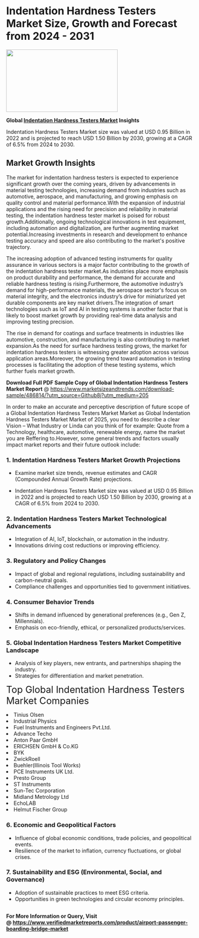 <H1>Indentation Hardness Testers Market Size, Growth and Forecast from 2024 - 2031</H1><img class="aligncenter size-medium wp-image-584254" src="https://thirdeyenews.in/wp-content/uploads/2024/09/Global-Market-Research-300x168.jpeg" alt="" width="300" height="168" /><p><strong>Global&nbsp;<a href="https://www.marketsizeandtrends.com/download-sample/486814/?utm_source=Github8j?utm_medium=205">Indentation Hardness Testers Market</a> Insights</strong></p><p>Indentation Hardness Testers Market size was valued at USD 0.95 Billion in 2022 and is projected to reach USD 1.50 Billion by 2030, growing at a CAGR of 6.5% from 2024 to 2030.</p><p><h2>Market Growth Insights</h2> <p>The market for indentation hardness testers is expected to experience significant growth over the coming years, driven by advancements in material testing technologies, increasing demand from industries such as automotive, aerospace, and manufacturing, and growing emphasis on quality control and material performance.With the expansion of industrial applications and the rising need for precision and reliability in material testing, the indentation hardness tester market is poised for robust growth.Additionally, ongoing technological innovations in test equipment, including automation and digitalization, are further augmenting market potential.Increasing investments in research and development to enhance testing accuracy and speed are also contributing to the market's positive trajectory.</p> <p>The increasing adoption of advanced testing instruments for quality assurance in various sectors is a major factor contributing to the growth of the indentation hardness tester market.As industries place more emphasis on product durability and performance, the demand for accurate and reliable hardness testing is rising.Furthermore, the automotive industry’s demand for high-performance materials, the aerospace sector's focus on material integrity, and the electronics industry’s drive for miniaturized yet durable components are key market drivers.The integration of smart technologies such as IoT and AI in testing systems is another factor that is likely to boost market growth by providing real-time data analysis and improving testing precision.</p> <p>The rise in demand for coatings and surface treatments in industries like automotive, construction, and manufacturing is also contributing to market expansion.As the need for surface hardness testing grows, the market for indentation hardness testers is witnessing greater adoption across various application areas.Moreover, the growing trend toward automation in testing processes is facilitating the adoption of these testing systems, which further fuels market growth.</p> <p><span class=""><strong>Download Full PDF Sample Copy of Global Indentation Hardness Testers Market Report</strong> @ <a href="https://www.marketsizeandtrends.com/download-sample/486814/?utm_source=Github8j?utm_medium=205" target="_blank">https://www.marketsizeandtrends.com/download-sample/486814/?utm_source=Github8j?utm_medium=205</a></span></p><p>In order to make an accurate and perceptive description of future scope of a Global&nbsp;Indentation Hardness Testers Market Market as Global&nbsp;Indentation Hardness Testers Market Market of 2025, you need to describe a clear Vision &ndash; What Industry or Linda can you think of for example: Quote from a Technology, healthcare, automotive, renewable energy, name the market you are Reffering to.However, some general trends and factors usually impact market reports and their future outlook include:</p><h3>1.&nbsp;<strong>Indentation Hardness Testers Market Growth Projections</strong></h3><ul><li>Examine market size trends, revenue estimates and CAGR (Compounded Annual Growth Rate) projections.</li><li><p>Indentation Hardness Testers Market size was valued at USD 0.95 Billion in 2022 and is projected to reach USD 1.50 Billion by 2030, growing at a CAGR of 6.5% from 2024 to 2030.</p></li></ul><h3>2.&nbsp;<strong>Indentation Hardness Testers Market Technological Advancements</strong></h3><ul><li>Integration of AI, IoT, blockchain, or automation in the industry.</li><li>Innovations driving cost reductions or improving efficiency.</li></ul><h3>3.&nbsp;<strong>Regulatory and Policy Changes</strong></h3><ul><li>Impact of global and regional regulations, including sustainability and carbon-neutral goals.</li><li>Compliance challenges and opportunities tied to government initiatives.</li></ul><h3>4.&nbsp;<strong>Consumer Behavior Trends</strong></h3><ul><li>Shifts in demand influenced by generational preferences (e.g., Gen Z, Millennials).</li><li>Emphasis on eco-friendly, ethical, or personalized products/services.</li></ul><h3>5.&nbsp;<strong>Global Indentation Hardness Testers Market Competitive Landscape</strong></h3><ul><li>Analysis of key players, new entrants, and partnerships shaping the industry.</li><li>Strategies for differentiation and market penetration.</li></ul><p data-pm-slice="1 1 []"><span style="color: inherit; font-family: inherit; font-size: 25px;">Top Global Indentation Hardness Testers Market Companies</span></p><div class="" data-test-id=""><p><li>Tinius Olsen</li><li> Industrial Physics</li><li> Fuel Instruments and Engineers Pvt.Ltd.</li><li> Advance Techo</li><li> Anton Paar GmbH</li><li> ERICHSEN GmbH & Co.KG</li><li> BYK</li><li> ZwickRoell</li><li> Buehler(Illinois Tool Works)</li><li> PCE Instruments UK Ltd.</li><li> Presto Group</li><li> ST Instruments</li><li> Sun-Tec Corporation</li><li> Midland Metrology Ltd</li><li> EchoLAB</li><li> Helmut Fischer Group</li></p></div><h3>6.&nbsp;<strong>Economic and Geopolitical Factors</strong></h3><ul><li>Influence of global economic conditions, trade policies, and geopolitical events.</li><li>Resilience of the market to inflation, currency fluctuations, or global crises.</li></ul><h3>7.&nbsp;<strong>Sustainability and ESG (Environmental, Social, and Governance)</strong></h3><ul><li>Adoption of sustainable practices to meet ESG criteria.</li><li>Opportunities in green technologies and circular economy principles.</li></ul><h2><strong style="font-size: 14px;">For More Information or Query, Visit @&nbsp;</strong><a style="background-color: #ffffff; font-size: 14px;" href="https://www.marketsizeandtrends.com/report/indentation-hardness-testers-market/" target="_blank">https://www.verifiedmarketreports.com/product/airport-passenger-boarding-bridge-market</a></h2>